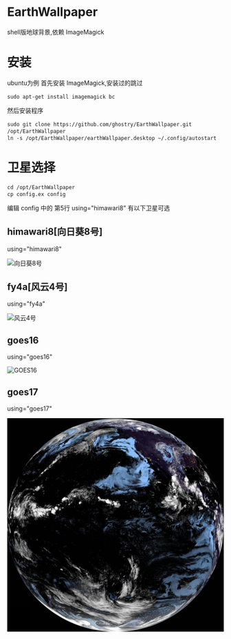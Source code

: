 # EarthWallpaper
shell版地球背景,依赖 ImageMagick

# 安装
ubuntu为例
首先安装 ImageMagick,安装过的跳过
```
sudo apt-get install imagemagick bc
```

然后安装程序
```
sudo git clone https://github.com/ghostry/EarthWallpaper.git /opt/EarthWallpaper
ln -s /opt/EarthWallpaper/earthWallpaper.desktop ~/.config/autostart
```

# 卫星选择
```
cd /opt/EarthWallpaper
cp config.ex config
```
编辑 config 中的 第5行 using="himawari8"
有以下卫星可选

## himawari8[向日葵8号]
using="himawari8"

![向日葵8号](himawari8.jpg)

## fy4a[风云4号]
using="fy4a"

![风云4号](fy4a.jpg)

## goes16
using="goes16"

![GOES16](goes16.jpg)

## goes17
using="goes17"

![GOES17](goes17.jpg)
